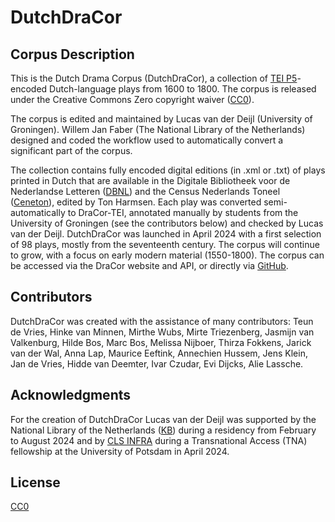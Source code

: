 # DutchDraCor
## Corpus Description
This is the Dutch Drama Corpus (DutchDraCor), a collection of [TEI P5](https://tei-c.org/guidelines/p5/)-encoded Dutch-language plays from 1600 to 1800. The corpus is released under the Creative Commons Zero copyright waiver ([CC0](https://creativecommons.org/share-your-work/public-domain/cc0/)).

The corpus is edited and maintained by Lucas van der Deijl (University of Groningen). Willem Jan Faber (The National Library of the Netherlands) 
designed and coded the workflow used to automatically convert a significant part of the corpus. 

The collection contains fully encoded digital editions (in .xml or .txt) of plays printed in Dutch that are available in the Digitale Bibliotheek voor de Nederlandse Letteren 
([DBNL](https://www.dbnl.org/)) and the Census Nederlands Toneel ([Ceneton](https://www.let.leidenuniv.nl/Dutch/Ceneton/)), edited by Ton Harmsen.
Each play was converted semi-automatically to DraCor-TEI, annotated manually by students from the University of Groningen (see the contributors below) and checked by Lucas van der Deijl. 
DutchDraCor was launched in April 2024 with a first selection of 98 plays, mostly from the seventeenth century. The corpus will continue to grow, with a focus on early modern material (1550-1800).
The corpus can be accessed via the DraCor website and API, or directly via [GitHub](https://github.com/dracor-org/dutchdracor/tree/main/tei).

## Contributors
DutchDraCor was created with the assistance of many contributors: Teun de Vries, Hinke van Minnen, Mirthe Wubs, Mirte Triezenberg, Jasmijn van Valkenburg, 
Hilde Bos, Marc Bos, Melissa Nijboer, Thirza Fokkens, Jarick van der Wal, Anna Lap, Maurice Eeftink, Annechien Hussem, Jens Klein, Jan de Vries, Hidde van Deemter, 
Ivar Czudar, Evi Dijcks, Alie Lassche.


## Acknowledgments 
For the creation of DutchDraCor Lucas van der Deijl was supported by the National Library of the Netherlands ([KB](https://www.kb.nl/)) during a residency from February to August 2024 and by [CLS INFRA](https://clsinfra.io/) during a Transnational Access (TNA) fellowship
at the University of Potsdam in April 2024. 

## License

[CC0](https://creativecommons.org/share-your-work/public-domain/cc0/)

